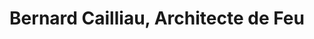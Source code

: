 ---
title: "Bernard Cailliau, Architecte de Feu"
url: /bruay-la-buissiere/bernard-cailliau-architecte-de-feu/
shop: cuisine
---